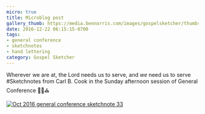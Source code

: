 ```yaml
---
micro: true
title: Microblog post
gallery_thumb: https://media.bennorris.com/images/gospelsketcher/thumbs/oct-16-5-cook.jpg
date: 2016-12-22 06:15:15-0700
tags:
- general conference
- sketchnotes
- hand lettering
category: Gospel Sketcher
---
```


Wherever we are at, the Lord needs us to serve, and *we* need us to serve
#Sketchnotes from Carl B. Cook in the Sunday afternoon session of General Conference ✍🏼⛪️

[![Oct 2016 general conference sketchnote 33](https://media.bennorris.com/images/gospelsketcher/general-conference/oct-2016/oct-16-5-cook.jpg)](https://media.bennorris.com/images/gospelsketcher/general-conference/oct-2016/oct-16-5-cook.jpg)
